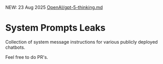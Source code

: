 NEW: 23 Aug 2025 [OpenAI/gpt-5-thinking.md
](https://github.com/Tanmay-Tiwaricyber/system_prompts_leaks/blob/main/OpenAI/gpt-5-thinking.md)
# System Prompts Leaks

Collection of system message instructions for various publicly deployed chatbots.

Feel free to do PR's.

